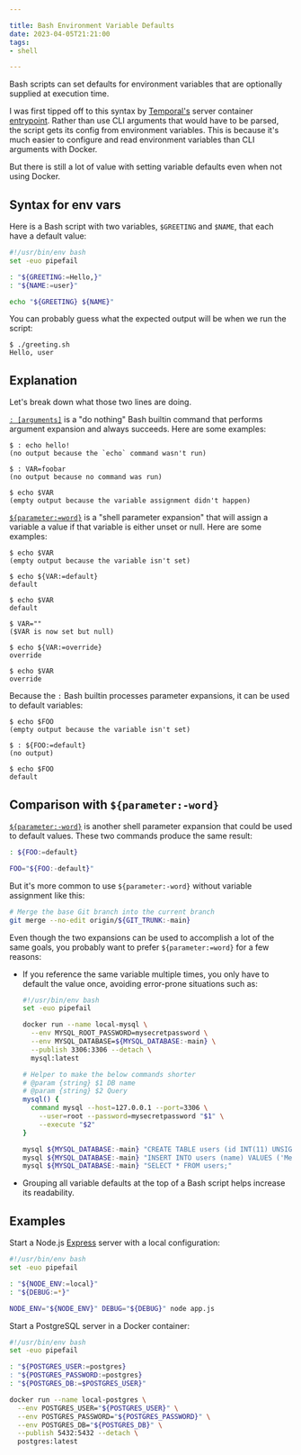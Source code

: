 ```yaml
---

title: Bash Environment Variable Defaults
date: 2023-04-05T21:21:00
tags:
- shell

---
```


Bash scripts can set defaults for environment variables that are optionally supplied at execution time.

I was first tipped off to this syntax by [Temporal's](https://temporal.io/) server container [entrypoint](https://github.com/temporalio/docker-builds/blob/7cf2767979265936592641260be57f1b994dfd25/docker/auto-setup.sh). Rather than use CLI arguments that would have to be parsed, the script gets its config from environment variables. This is because it's much easier to configure and read environment variables than CLI arguments with Docker.

But there is still a lot of value with setting variable defaults even when not using Docker.

## Syntax for env vars

Here is a Bash script with two variables, `$GREETING` and `$NAME`, that each have a default value:

```bash
#!/usr/bin/env bash
set -euo pipefail

: "${GREETING:=Hello,}"
: "${NAME:=user}"

echo "${GREETING} ${NAME}"
```

You can probably guess what the expected output will be when we run the script:

```shell
$ ./greeting.sh
Hello, user
```

## Explanation

Let's break down what those two lines are doing.

[`: [arguments]`](https://www.gnu.org/savannah-checkouts/gnu/bash/manual/bash.html#Bourne-Shell-Builtins) is a "do nothing" Bash builtin command that performs argument expansion and always succeeds. Here are some examples:

```shell
$ : echo hello!
(no output because the `echo` command wasn't run)

$ : VAR=foobar
(no output because no command was run)

$ echo $VAR
(empty output because the variable assignment didn't happen)
```

[`${parameter:=word}`](https://www.gnu.org/savannah-checkouts/gnu/bash/manual/bash.html#index-parameter-expansion) is a "shell parameter expansion" that will assign a variable a value if that variable is either unset or null. Here are some examples:

```shell
$ echo $VAR
(empty output because the variable isn't set)

$ echo ${VAR:=default}
default

$ echo $VAR
default

$ VAR=""
($VAR is now set but null)

$ echo ${VAR:=override}
override

$ echo $VAR
override
```

Because the `:` Bash builtin processes parameter expansions, it can be used to default variables:

```shell
$ echo $FOO
(empty output because the variable isn't set)

$ : ${FOO:=default}
(no output)

$ echo $FOO
default
```

## Comparison with `${parameter:-word}`

[`${parameter:-word}`](https://www.gnu.org/savannah-checkouts/gnu/bash/manual/bash.html#index-parameter-expansion) is another shell parameter expansion that could be used to default values. These two commands produce the same result:

```bash
: ${FOO:=default}
```

```bash
FOO="${FOO:-default}"
```

But it's more common to use `${parameter:-word}` without variable assignment like this:

```bash
# Merge the base Git branch into the current branch
git merge --no-edit origin/${GIT_TRUNK:-main}
```

Even though the two expansions can be used to accomplish a lot of the same goals, you probably want to prefer `${parameter:=word}` for a few reasons:

- If you reference the same variable multiple times, you only have to default the value once, avoiding error-prone situations such as:

  ```bash
  #!/usr/bin/env bash
  set -euo pipefail

  docker run --name local-mysql \
    --env MYSQL_ROOT_PASSWORD=mysecretpassword \
    --env MYSQL_DATABASE=${MYSQL_DATABASE:-main} \
    --publish 3306:3306 --detach \
    mysql:latest

  # Helper to make the below commands shorter
  # @param {string} $1 DB name
  # @param {string} $2 Query
  mysql() {
    command mysql --host=127.0.0.1 --port=3306 \
      --user=root --password=mysecretpassword "$1" \
      --execute "$2"
  }

  mysql ${MYSQL_DATABASE:-main} "CREATE TABLE users (id INT(11) UNSIGNED AUTO_INCREMENT PRIMARY KEY, name VARCHAR(255) NOT NULL);"
  mysql ${MYSQL_DATABASE:-main} "INSERT INTO users (name) VALUES ('Meredith'), ('Henry'), ('Lola');"
  mysql ${MYSQL_DATABASE:-main} "SELECT * FROM users;"
  ```

- Grouping all variable defaults at the top of a Bash script helps increase its readability.

## Examples

Start a Node.js [Express](https://expressjs.com/) server with a local configuration:

```bash
#!/usr/bin/env bash
set -euo pipefail

: "${NODE_ENV:=local}"
: "${DEBUG:=*}"

NODE_ENV="${NODE_ENV}" DEBUG="${DEBUG}" node app.js
```

Start a PostgreSQL server in a Docker container:

```bash
#!/usr/bin/env bash
set -euo pipefail

: "${POSTGRES_USER:=postgres}
: "${POSTGRES_PASSWORD:=postgres}
: "${POSTGRES_DB:=$POSTGRES_USER}"

docker run --name local-postgres \
  --env POSTGRES_USER="${POSTGRES_USER}" \
  --env POSTGRES_PASSWORD="${POSTGRES_PASSWORD}" \
  --env POSTGRES_DB="${POSTGRES_DB}" \
  --publish 5432:5432 --detach \
  postgres:latest
```
